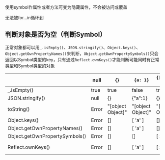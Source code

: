 使用symbol作属性或者方法可变为隐藏属性，不会被访问或覆盖

无法被for...in循环到

## 判断对象是否为空（判断Symbol）

正常对象都可以用`_.isEmpty()`、`JSON.stringify()`、`Object.keys()`、`Object.getOwnPropertyNames()`来判断，`Object.getOwnPropertySymbols()`只会返回以Symbol类型的key，只有通过`Reflect.ownKeys()`才能判断可能同时有正常类型和Symbol类型的对象

|                                | null  | {}                | `{a: 1}`          | `{[Symbol('a')]: 1}` | `{[Symbol('a')]: 1, a: 1}` |
| ------------------------------ | ----- | ----------------- | ----------------- | -------------------- | -------------------------- |
| _.isEmpty()                    | true  | true              | false             | true                 | false                      |
| JSON.stringify()               | null  | {}                | {"a":1}           | {}                   | {"a":1}                    |
| toString()                     | Error | "[object Object]" | "[object Object]" | "[object Object]"    | "[object Object]"          |
| Object.keys()                  | Error | []                | [ 'a' ]           | []                   | [ 'a' ]                    |
| Object.getOwnPropertyNames()   | Error | []                | [ 'a' ]           | []                   | [ 'a' ]                    |
| Object.getOwnPropertySymbols() | Error | []                | []                | [ Symbol(a) ]        | [ Symbol(a) ]              |
| Reflect.ownKeys()              | Error | []                | [ 'a' ]           | [ Symbol(a) ]        | [ 'a', Symbol(a) ]         |